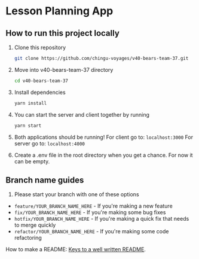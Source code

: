 # Lesson Planning App 

## How to run this project locally
1. Clone this repository
    ```sh
    git clone https://github.com/chingu-voyages/v40-bears-team-37.git
    ```
2. Move into v40-bears-team-37 directory 
    ```sh
    cd v40-bears-team-37 
    ```
3. Install dependencies
    ```sh
    yarn install
    ```
4. You can start the server and client together by running
    ```sh
    yarn start
    ```
5.  Both applications should be running!
    For client go to: `localhost:3000`
    For server go to: `localhost:4000`

6.  Create a .env file in the root directory when you get a chance. For now it can be empty.

## Branch name guides

1. Please start your branch with one of these options

- `feature/YOUR_BRANCH_NAME_HERE` - If you're making a new feature
- `fix/YOUR_BRANCH_NAME_HERE` - If you're making some bug fixes
- `hotfix/YOUR_BRANCH_NAME_HERE` - If you're making a quick fix that needs to merge quickly
- `refactor/YOUR_BRANCH_NAME_HERE` - If you're making some code refactoring

How to make a README: [Keys to a well written README](https://tinyurl.com/yk3wubft).
